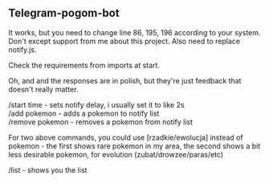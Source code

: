 ## Telegram-pogom-bot

It works, but you need to change line 86, 195, 196 according to your system. Don't except support from me about this project. Also need to replace notify.js.

Check the requirements from imports at start.

Oh, and and the responses are in polish, but they're just feedback that doesn't really matter.

/start time - sets notify delay, i usually set it to like 2s    
/add pokemon - adds a pokemon to notify list    
/remove pokemon - removes a pokemon from notify list

For two above commands, you could use [rzadkie/ewolucja] instead of pokemon - the first shows rare pokemon in my area, the second shows a bit less desirable pokemon, for evolution (zubat/drowzee/paras/etc)

/list - shows you the list
